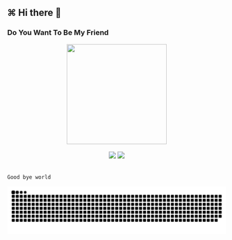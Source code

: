 ## ⌘ Hi there 👋





### Do You Want To Be My Friend

<p align="center">
<img width="230" height="230" src="https://encrypted-tbn0.gstatic.com/images?q=tbn:ANd9GcSL6-PePr71eGYosgD6PYBQRqd6eDCUHoloWg&usqp=CAU" />
</p>
<p align="center">
<img src="https://github-readme-stats.vercel.app/api?username=Ryxzelll&show_icons=true&theme=radical"/>
<img src="https://github-readme-stats.vercel.app/api/top-langs/?username=Ryxzelll&show_icons=true&theme=radical" />
</p>


<!--![github toplang](https://github-readme-stats.vercel.app/api/top-langs/?username=Ryxzelll&layout=compact&theme=nightowl)-->
```go

Good bye world

```
<div align="center">

 ![Nothing](https://github.com/Platane/snk/raw/output/github-contribution-grid-snake.svg)


